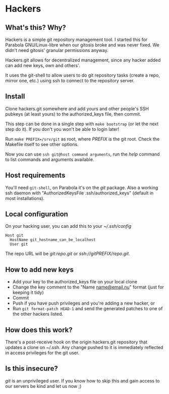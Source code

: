 Hackers
=======

## What's this? Why?

Hackers is a simple git repository management tool. I started this for Parabola
GNU/Linux-libre when our gitosis broke and was never fixed. We didn't need
gitosis' granular permissions anyway.

Hackers.git allows for decentralized management, since any hacker added can add
new keys, own and others'.

It uses the git-shell to allow users to do git repository tasks (create a repo,
mirror one, etc.) using ssh to connect to the repository server.

## Install

Clone hackers.git somewhere and add yours and other people's SSH pubkeys (at
least yours) to the authorized\_keys file, then commit.

This step can be done in a single step with `make bootstrap` (or let the next
step do it). If you don't you won't be able to login later!

Run `make PREFIX=/srv/git` as root, where *PREFIX* is the git root. Check the
Makefile itself to see other options.

Now you can use `ssh git@host command arguments`, run the *help* command to
list commands and arguments available.

## Host requirements

You'll need `git-shell`, on Parabola it's on the *git* package. Also a working
ssh daemon with "AuthorizedKeysFile  .ssh/authorized_keys" (default in most
installations).

## Local configuration

On your hacking user, you can add this to your *~/.ssh/config*

    Host git
      HostName git_hostname_can_be_localhost
      User git

The repo URL will be *git:repo.git* or *ssh://gitPREFIX/repo.git*.

## How to add new keys

* Add your key to the authorized\_keys file on your local clone
* Change the key comment to the "Name <name@email.nu>" format (just for keeping
  it tidy)
* Commit
* Push if you have push privileges and you're adding a new hacker, or
* Run `git format-patch HEAD-1` and send the generated patches to one of the
  other hackers listed.

## How does this work?

There's a post-receive hook on the origin hackers.git repository that updates
a clone on ~/.ssh. Any change pushed to it is immediately reflected in access
privileges for the git user.

## Is this insecure?

*git* is an unprivileged user. If you know how to skip this and gain access to
our servers be kind and let us now ;)
